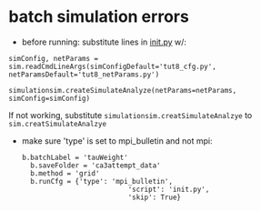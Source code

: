 # batch simulation errors

- before running: substitute lines in [init.py](http://init.py) w/: 


`simConfig, netParams = sim.readCmdLineArgs(simConfigDefault='tut8_cfg.py', netParamsDefault='tut8_netParams.py')`

`simulationsim.createSimulateAnalyze(netParams=netParams, simConfig=simConfig)`

If not working, substitute  `simulationsim.creatSimulateAnalzye` to `sim.creatSimulateAnalzye`

- make sure 'type' is set to mpi_bulletin and not mpi:

      b.batchLabel = 'tauWeight'
        b.saveFolder = 'ca3attempt_data'
        b.method = 'grid'
        b.runCfg = {'type': 'mpi_bulletin',
                                'script': 'init.py',
                                'skip': True}
